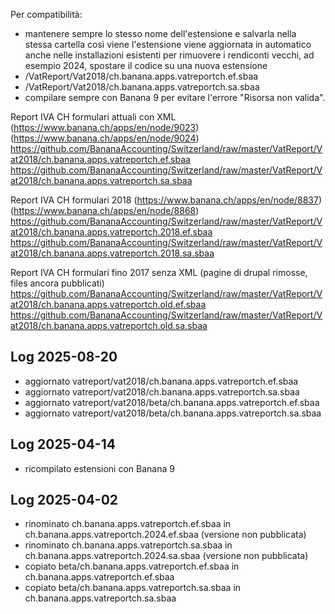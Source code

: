Per compatibilità:
 * mantenere sempre lo stesso nome dell'estensione e salvarla nella stessa cartella così viene l'estensione viene aggiornata in automatico anche nelle installazioni esistenti 
per rimuovere i rendiconti vecchi, ad esempio 2024, spostare il codice su una nuova estensione
  * /VatReport/Vat2018/ch.banana.apps.vatreportch.ef.sbaa
  * /VatReport/Vat2018/ch.banana.apps.vatreportch.sa.sbaa
 * compilare sempre con Banana 9 per evitare l'errore "Risorsa non valida".

Report IVA CH formulari attuali con XML
(https://www.banana.ch/apps/en/node/9023)
(https://www.banana.ch/apps/en/node/9024)
https://github.com/BananaAccounting/Switzerland/raw/master/VatReport/Vat2018/ch.banana.apps.vatreportch.ef.sbaa
https://github.com/BananaAccounting/Switzerland/raw/master/VatReport/Vat2018/ch.banana.apps.vatreportch.sa.sbaa

Report IVA CH formulari 2018
(https://www.banana.ch/apps/en/node/8837)
(https://www.banana.ch/apps/en/node/8868)
https://github.com/BananaAccounting/Switzerland/raw/master/VatReport/Vat2018/ch.banana.apps.vatreportch.2018.ef.sbaa
https://github.com/BananaAccounting/Switzerland/raw/master/VatReport/Vat2018/ch.banana.apps.vatreportch.2018.sa.sbaa

Report IVA CH formulari fino 2017 senza XML
(pagine di drupal rimosse, files ancora pubblicati)
https://github.com/BananaAccounting/Switzerland/raw/master/VatReport/Vat2018/ch.banana.apps.vatreportch.old.ef.sbaa
https://github.com/BananaAccounting/Switzerland/raw/master/VatReport/Vat2018/ch.banana.apps.vatreportch.old.sa.sbaa

Log 2025-08-20
--------------
- aggiornato vatreport/vat2018/ch.banana.apps.vatreportch.ef.sbaa
- aggiornato vatreport/vat2018/ch.banana.apps.vatreportch.sa.sbaa
- aggiornato vatreport/vat2018/beta/ch.banana.apps.vatreportch.ef.sbaa
- aggiornato vatreport/vat2018/beta/ch.banana.apps.vatreportch.sa.sbaa

Log 2025-04-14
--------------
- ricompilato estensioni con Banana 9

Log 2025-04-02
---------------
- rinominato ch.banana.apps.vatreportch.ef.sbaa in ch.banana.apps.vatreportch.2024.ef.sbaa (versione non pubblicata)
- rinominato ch.banana.apps.vatreportch.sa.sbaa in ch.banana.apps.vatreportch.2024.sa.sbaa (versione non pubblicata)
- copiato beta/ch.banana.apps.vatreportch.ef.sbaa in ch.banana.apps.vatreportch.ef.sbaa
- copiato beta/ch.banana.apps.vatreportch.sa.sbaa in ch.banana.apps.vatreportch.sa.sbaa
